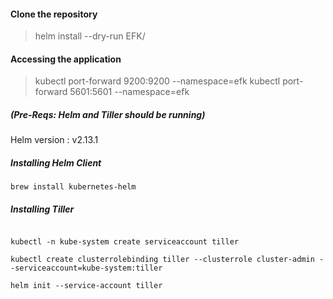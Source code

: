 #### Clone the repository

> helm install --dry-run EFK/

#### Accessing the application

> kubectl port-forward <es-pod> 9200:9200 --namespace=efk
> kubectl port-forward <kibana-pod> 5601:5601 --namespace=efk


##### (Pre-Reqs: Helm and Tiller should be running)
Helm version : v2.13.1

##### Installing Helm Client
```
brew install kubernetes-helm
```

##### Installing Tiller

```

kubectl -n kube-system create serviceaccount tiller

kubectl create clusterrolebinding tiller --clusterrole cluster-admin --serviceaccount=kube-system:tiller

helm init --service-account tiller
```



